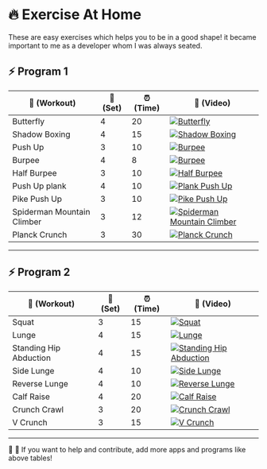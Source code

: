# :fire: Exercise At Home
These are easy exercises which helps you to be in a good shape!
it became important to me as a developer whom I was always seated.

:zap: Program 1
------
| :runner: (Workout) | :checkered_flag: (Set) |:alarm_clock: (Time) | :movie_camera: (Video)
| --- | --- | --- | --- |
| Butterfly | 4 | 20 | [![Butterfly](https://img.youtube.com/vi/EZMlF-6Teow/0.jpg)](https://www.youtube.com/watch?v=EZMlF-6Teow)
| Shadow Boxing | 4 | 15 | [![Shadow Boxing](https://img.youtube.com/vi/br8VDXWr0_8/0.jpg)](https://www.youtube.com/watch?v=br8VDXWr0_8)
| Push Up | 3 | 10 | [![Burpee](https://img.youtube.com/vi/IODxDxX7oi4/0.jpg)](https://www.youtube.com/watch?v=IODxDxX7oi4)
| Burpee | 4 | 8 | [![Burpee](https://img.youtube.com/vi/dZgVxmf6jkA/0.jpg)](https://www.youtube.com/watch?v=dZgVxmf6jkA)
| Half Burpee | 3 | 10 | [![Half Burpee](https://img.youtube.com/vi/om09kGWJm8w/0.jpg)](https://www.youtube.com/watch?v=om09kGWJm8w)
| Push Up plank | 4 | 10 | [![Plank Push Up](https://img.youtube.com/vi/2kEnT-CdXyE/0.jpg)](https://www.youtube.com/watch?v=2kEnT-CdXyE)
| Pike Push Up | 3 | 10 | [![Pike Push Up](https://img.youtube.com/vi/VnQU_lLBFW0/0.jpg)](https://www.youtube.com/watch?v=VnQU_lLBFW0)
| Spiderman Mountain Climber | 3 | 12 | [![Spiderman Mountain Climber](https://img.youtube.com/vi/_K7rv_vFOWM/0.jpg)](https://www.youtube.com/watch?v=_K7rv_vFOWM)
| Planck Crunch | 3 | 30 | [![Planck Crunch](https://img.youtube.com/vi/XyuWESsqXzg/0.jpg)](https://www.youtube.com/watch?v=XyuWESsqXzg)

___


:zap: Program 2
------
| :runner: (Workout) | :checkered_flag: (Set) |:alarm_clock: (Time) | :movie_camera: (Video)
| --- | --- | --- | --- |
| Squat | 3 | 15 | [![Squat](https://img.youtube.com/vi/aclHkVaku9U/0.jpg)](https://www.youtube.com/watch?v=aclHkVaku9U)
| Lunge | 4 | 15 | [![Lunge](https://img.youtube.com/vi/QOVaHwm-Q6U/0.jpg)](https://www.youtube.com/watch?v=QOVaHwm-Q6U)
| Standing Hip Abduction | 4 | 15 | [![Standing Hip Abduction](https://img.youtube.com/vi/WmOeBJ5j_A4/0.jpg)](https://www.youtube.com/watch?v=WmOeBJ5j_A4)
| Side Lunge | 4 | 10 | [![Side Lunge](https://img.youtube.com/vi/rvqLVxYqEvo/0.jpg)](https://www.youtube.com/watch?v=rvqLVxYqEvo)
| Reverse Lunge  | 4 | 10 | [![Reverse Lunge](https://img.youtube.com/vi/7pwO2gemRyg/0.jpg)](https://www.youtube.com/watch?v=7pwO2gemRyg)
| Calf Raise | 4 | 20 | [![Calf Raise](https://img.youtube.com/vi/-M4-G8p8fmc/0.jpg)](https://www.youtube.com/watch?v=-M4-G8p8fmc)
| Crunch Crawl | 3 | 20 | [![Crunch Crawl](https://img.youtube.com/vi/0OxOI3sAIrM/0.jpg)](https://www.youtube.com/watch?v=0OxOI3sAIrM)
| V Crunch | 3 | 15 | [![V Crunch](https://img.youtube.com/vi/5UNy8HdV6jE/0.jpg)](https://www.youtube.com/watch?v=5UNy8HdV6jE)

___

:construction: :wrench: If you want to help and contribute, add more apps and programs like above tables!
